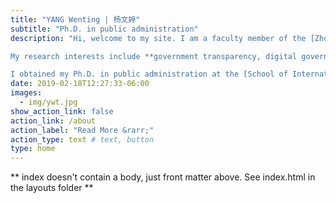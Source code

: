 ```yaml
---
title: "YANG Wenting | 杨文婷"
subtitle: "Ph.D. in public administration"
description: "Hi, welcome to my site. I am a faculty member of the [Zhou Enlai School of Government](https://zsg.nankai.edu.cn/)), Nankai University. My official website is [here](https://yangwentingnku.github.io/).<br/>

My research interests include **government transparency, digital governance, and coproduction**.<br/>

I obtained my Ph.D. in public administration at the [School of International and Public Affairs](https://en.sipa.sjtu.edu.cn/), Shanghai Jiao Tong University. I am extraordinarily honored and grateful to have Professor Bo Fan as my adviser. He had supported and guided me in my academic progress."
date: 2019-02-18T12:27:33-06:00
images:
  - img/ywt.jpg
show_action_link: false
action_link: /about
action_label: "Read More &rarr;"
action_type: text # text, button
type: home
---
```


** index doesn't contain a body, just front matter above.
See index.html in the layouts folder **
